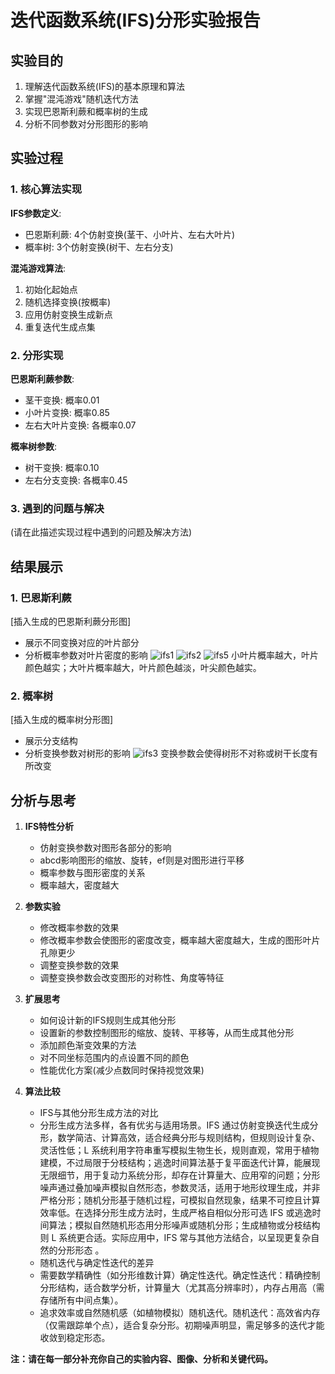 # 迭代函数系统(IFS)分形实验报告

## 实验目的

1. 理解迭代函数系统(IFS)的基本原理和算法
2. 掌握"混沌游戏"随机迭代方法
3. 实现巴恩斯利蕨和概率树的生成
4. 分析不同参数对分形图形的影响

## 实验过程

### 1. 核心算法实现

**IFS参数定义**:
- 巴恩斯利蕨: 4个仿射变换(茎干、小叶片、左右大叶片)
- 概率树: 3个仿射变换(树干、左右分支)

**混沌游戏算法**:
1. 初始化起始点
2. 随机选择变换(按概率)
3. 应用仿射变换生成新点
4. 重复迭代生成点集

### 2. 分形实现

**巴恩斯利蕨参数**:
- 茎干变换: 概率0.01
- 小叶片变换: 概率0.85
- 左右大叶片变换: 各概率0.07

**概率树参数**:
- 树干变换: 概率0.10
- 左右分支变换: 各概率0.45

### 3. 遇到的问题与解决

(请在此描述实现过程中遇到的问题及解决方法)

## 结果展示

### 1. 巴恩斯利蕨
[插入生成的巴恩斯利蕨分形图]
- 展示不同变换对应的叶片部分
- 分析概率参数对叶片密度的影响
![ifs1](https://github.com/user-attachments/assets/d919142a-8003-4935-bba5-b41a6e75c70d)
![ifs2](https://github.com/user-attachments/assets/8c74b3f4-585b-4e5e-99bd-d6db13065ef0)
![ifs5](https://github.com/user-attachments/assets/535ee518-e41e-4ca4-a204-fd5eb405579e)
小叶片概率越大，叶片颜色越实；大叶片概率越大，叶片颜色越淡，叶尖颜色越实。

### 2. 概率树 
[插入生成的概率树分形图]
- 展示分支结构
- 分析变换参数对树形的影响
![ifs3](https://github.com/user-attachments/assets/05071df8-b5b3-4b31-a56d-3fc17bf14a43)
变换参数会使得树形不对称或树干长度有所改变
## 分析与思考

1. **IFS特性分析**
   - 仿射变换参数对图形各部分的影响
   - abcd影响图形的缩放、旋转，ef则是对图形进行平移
   - 概率参数与图形密度的关系
   - 概率越大，密度越大

2. **参数实验**
   - 修改概率参数的效果
   - 修改概率参数会使图形的密度改变，概率越大密度越大，生成的图形叶片孔隙更少
   - 调整变换参数的效果
   - 调整变换参数会改变图形的对称性、角度等特征

3. **扩展思考**
   - 如何设计新的IFS规则生成其他分形
   - 设置新的参数控制图形的缩放、旋转、平移等，从而生成其他分形
   - 添加颜色渐变效果的方法
   - 对不同坐标范围内的点设置不同的颜色
   - 性能优化方案(减少点数同时保持视觉效果)

4. **算法比较**
   - IFS与其他分形生成方法的对比
   - 分形生成方法多样，各有优劣与适用场景。IFS 通过仿射变换迭代生成分形，数学简洁、计算高效，适合经典分形与规则结构，但规则设计复杂、灵活性低；L 系统利用字符串重写模拟生物生长，规则直观，常用于植物建模，不过局限于分枝结构；逃逸时间算法基于复平面迭代计算，能展现无限细节，用于复动力系统分形，却存在计算量大、应用窄的问题；分形噪声通过叠加噪声模拟自然形态，参数灵活，适用于地形纹理生成，并非严格分形；随机分形基于随机过程，可模拟自然现象，结果不可控且计算效率低。​
在选择分形生成方法时，生成严格自相似分形可选 IFS 或逃逸时间算法；模拟自然随机形态用分形噪声或随机分形；生成植物或分枝结构则 L 系统更合适。实际应用中，IFS 常与其他方法结合，以呈现更复杂自然的分形形态 。
   - 随机迭代与确定性迭代的差异
   - 需要数学精确性（如分形维数计算）确定性迭代。确定性迭代：精确控制分形结构，适合数学分析，计算量大（尤其高分辨率时），内存占用高（需存储所有中间点集）。
   - 追求效率或自然随机感（如植物模拟）随机迭代。随机迭代：高效省内存（仅需跟踪单个点），适合复杂分形。初期噪声明显，需足够多的迭代才能收敛到稳定形态。

**注：请在每一部分补充你自己的实验内容、图像、分析和关键代码。**

